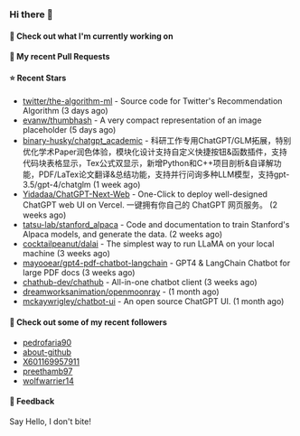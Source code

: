 ### Hi there 👋

#### 👷 Check out what I'm currently working on

#### 🔨 My recent Pull Requests


#### ⭐ Recent Stars

- [twitter/the-algorithm-ml](https://github.com/twitter/the-algorithm-ml) - Source code for Twitter&#39;s Recommendation Algorithm (3 days ago)
- [evanw/thumbhash](https://github.com/evanw/thumbhash) - A very compact representation of an image placeholder (5 days ago)
- [binary-husky/chatgpt_academic](https://github.com/binary-husky/chatgpt_academic) - 科研工作专用ChatGPT/GLM拓展，特别优化学术Paper润色体验，模块化设计支持自定义快捷按钮&amp;函数插件，支持代码块表格显示，Tex公式双显示，新增Python和C&#43;&#43;项目剖析&amp;自译解功能，PDF/LaTex论文翻译&amp;总结功能，支持并行问询多种LLM模型，支持gpt-3.5/gpt-4/chatglm (1 week ago)
- [Yidadaa/ChatGPT-Next-Web](https://github.com/Yidadaa/ChatGPT-Next-Web) - One-Click to deploy well-designed ChatGPT web UI on Vercel. 一键拥有你自己的 ChatGPT 网页服务。 (2 weeks ago)
- [tatsu-lab/stanford_alpaca](https://github.com/tatsu-lab/stanford_alpaca) - Code and documentation to train Stanford&#39;s Alpaca models, and generate the data. (2 weeks ago)
- [cocktailpeanut/dalai](https://github.com/cocktailpeanut/dalai) - The simplest way to run LLaMA on your local machine (3 weeks ago)
- [mayooear/gpt4-pdf-chatbot-langchain](https://github.com/mayooear/gpt4-pdf-chatbot-langchain) - GPT4 &amp; LangChain Chatbot for large PDF docs (3 weeks ago)
- [chathub-dev/chathub](https://github.com/chathub-dev/chathub) - All-in-one chatbot client (3 weeks ago)
- [dreamworksanimation/openmoonray](https://github.com/dreamworksanimation/openmoonray) -  (1 month ago)
- [mckaywrigley/chatbot-ui](https://github.com/mckaywrigley/chatbot-ui) - An open source ChatGPT UI. (1 month ago)

#### 👯 Check out some of my recent followers

- [pedrofaria90](https://github.com/pedrofaria90)
- [about-github](https://github.com/about-github)
- [X601169957911](https://github.com/X601169957911)
- [preethamb97](https://github.com/preethamb97)
- [wolfwarrier14](https://github.com/wolfwarrier14)

#### 💬 Feedback

Say Hello, I don't bite!